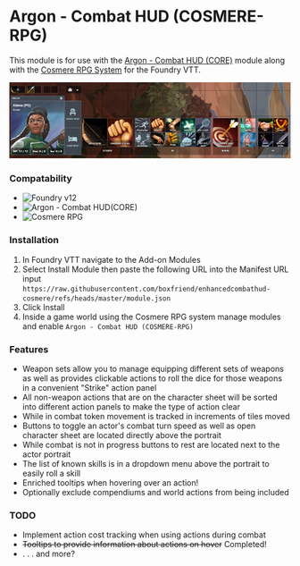 # Argon - Combat HUD (COSMERE-RPG)

This module is for use with the [Argon - Combat HUD (CORE)](https://foundryvtt.com/packages/enhancedcombathud/) module along with the [Cosmere RPG System](https://foundryvtt.com/packages/cosmere-rpg) for the Foundry VTT.

![Example showcasing the layout of the HUD](/imgs/example.png "Example")

### Compatability
- ![Foundry v12](https://img.shields.io/badge/Foundry-v12-green)
- ![Argon - Combat HUD(CORE)](https://img.shields.io/badge/enhancedcombathud%E2%80%93core-v4.0.3-green)
- ![Cosmere RPG](https://img.shields.io/badge/cosmere%E2%80%93rpg-v1.0.0-green)

### Installation
1. In Foundry VTT navigate to the Add-on Modules
2. Select Install Module then paste the following URL into the Manifest URL input
   `https://raw.githubusercontent.com/boxfriend/enhancedcombathud-cosmere/refs/heads/master/module.json`
3. Click Install
4. Inside a game world using the Cosmere RPG system manage modules and enable `Argon - Combat HUD (COSMERE-RPG)`


### Features
- Weapon sets allow you to manage equipping different sets of weapons as well as provides clickable actions to roll the dice for those weapons in a convenient "Strike" action panel
- All non-weapon actions that are on the character sheet will be sorted into different action panels to make the type of action clear
- While in combat token movement is tracked in increments of tiles moved
- Buttons to toggle an actor's combat turn speed as well as open character sheet are located directly above the portrait
- While combat is not in progress buttons to rest are located next to the actor portrait
- The list of known skills is in a dropdown menu above the portrait to easily roll a skill
- Enriched tooltips when hovering over an action!
- Optionally exclude compendiums and world actions from being included

### TODO
- Implement action cost tracking when using actions during combat
- ~~Tooltips to provide information about actions on hover~~ Completed!
- . . . and more?
